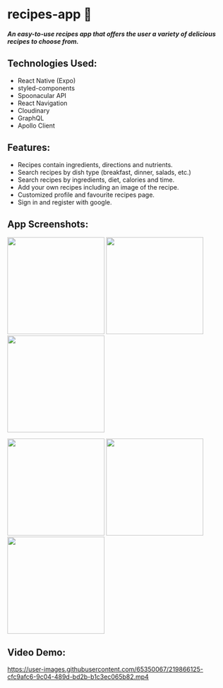 # recipes-app 🍴
_**An easy-to-use recipes app that offers the user a variety of delicious recipes to choose from.**_

## Technologies Used:
- React Native (Expo)
- styled-components
- Spoonacular API
- React Navigation
- Cloudinary
- GraphQL
- Apollo Client

## Features:
- Recipes contain ingredients, directions and nutrients.
- Search recipes by dish type (breakfast, dinner, salads, etc.) 
- Search recipes by ingredients, diet, calories and time.
- Add your own recipes including an image of the recipe.
- Customized profile and favourite recipes page.
- Sign in and register with google.

## App Screenshots:
<img src="https://res.cloudinary.com/dn8thrc9l/image/upload/v1663027620/1_fhzanl.jpg" 
width='220px'>
<img src="https://res.cloudinary.com/dn8thrc9l/image/upload/v1663028227/2_nk00ws.jpg" 
width='220px'>
<img src="https://res.cloudinary.com/dn8thrc9l/image/upload/v1663028298/9_tg2hbr.jpg" 
width='220px'>

<img src="https://res.cloudinary.com/dn8thrc9l/image/upload/v1663028302/10_srkmmf.jpg" 
width='220px'>
<img src="https://res.cloudinary.com/dn8thrc9l/image/upload/v1676721425/6_j8nul0.jpg" 
width='220px'>
<img src="https://res.cloudinary.com/dn8thrc9l/image/upload/v1676721425/12_fcmpgi.jpg" 
width='220px'>

## Video Demo:
https://user-images.githubusercontent.com/65350067/219866125-cfc9afc6-9c04-489d-bd2b-b1c3ec065b82.mp4
